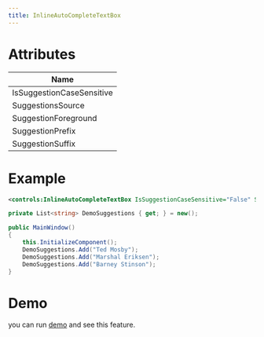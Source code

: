 ```yaml
---
title: InlineAutoCompleteTextBox
---
```


# Attributes

| Name |
|-|
| IsSuggestionCaseSensitive |
| SuggestionsSource |
|SuggestionForeground|
|SuggestionPrefix|
|SuggestionSuffix|

# Example

```xml
<controls:InlineAutoCompleteTextBox IsSuggestionCaseSensitive="False" SuggestionsSource="{x:Bind DemoSuggestions, Mode=OneWay}"/>
```

```cs
private List<string> DemoSuggestions { get; } = new();

public MainWindow()
{
    this.InitializeComponent();
    DemoSuggestions.Add("Ted Mosby");
    DemoSuggestions.Add("Marshal Eriksen");
    DemoSuggestions.Add("Barney Stinson");
}
```

# Demo
you can run [demo](https://github.com/ghost1372/SettingsUI) and see this feature.
